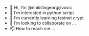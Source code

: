 - 👋 Hi, I’m @nnikitingeorgijlvovic
- 👀 I’m interested in python script
- 🌱 I’m currently learning testnet crypt
- 💞️ I’m looking to collaborate on ...
- 📫 How to reach me ...

<!---
nnikitingeorgijlvovic/nnikitingeorgijlvovic is a ✨ special ✨ repository because its `README.md` (this file) appears on your GitHub profile.
You can click the Preview link to take a look at your changes.
--->

